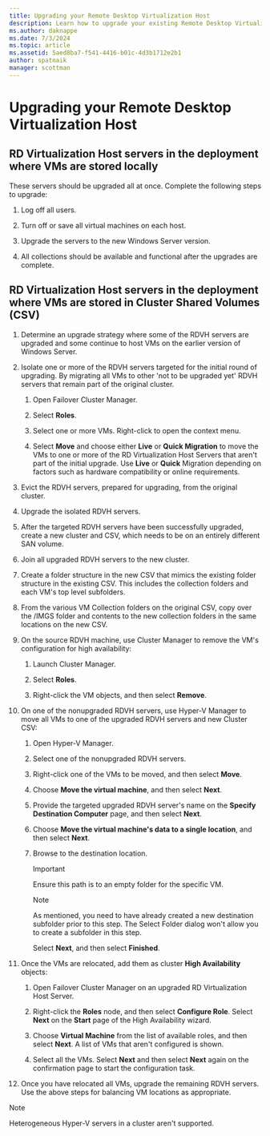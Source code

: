 ```yaml
---
title: Upgrading your Remote Desktop Virtualization Host
description: Learn how to upgrade your existing Remote Desktop Virtualization Host.
ms.author: daknappe
ms.date: 7/3/2024
ms.topic: article
ms.assetid: 5aed8ba7-f541-4416-b01c-4d3b1712e2b1
author: spatnaik
manager: scottman
---
```

# Upgrading your Remote Desktop Virtualization Host

> 

## RD Virtualization Host servers in the deployment where VMs are stored locally

These servers should be upgraded all at once. Complete the following steps to upgrade:

1. Log off all users.

1. Turn off or save all virtual machines on each host.

1. Upgrade the servers to the new Windows Server version.

1. All collections should be available and functional after the upgrades are complete.

## RD Virtualization Host servers in the deployment where VMs are stored in Cluster Shared Volumes (CSV)

1. Determine an upgrade strategy where some of the RDVH servers are upgraded and some continue to host VMs on the earlier version of Windows Server.

1. Isolate one or more of the RDVH servers targeted for the initial round of upgrading. By migrating all VMs to other 'not to be upgraded yet' RDVH servers that remain part of the original cluster.
    1. Open Failover Cluster Manager.
    
    1. Select **Roles**.
    
    1. Select one or more VMs. Right-click to open the context menu.
    
    1. Select **Move** and choose either **Live** or **Quick Migration** to move the VMs to one or more of the RD Virtualization Host Servers that aren't part of the initial upgrade. Use **Live** or **Quick** Migration depending on factors such as hardware compatibility or online requirements.

1. Evict the RDVH servers, prepared for upgrading, from the original cluster.

1. Upgrade the isolated RDVH servers.

1. After the targeted RDVH servers have been successfully upgraded, create a new cluster and CSV, which needs to be on an entirely different SAN volume.

1. Join all upgraded RDVH servers to the new cluster.

1. Create a folder structure in the new CSV that mimics the existing folder structure in the existing CSV. This includes the collection folders and each VM's top level subfolders.

1. From the various VM Collection folders on the original CSV, copy over the /IMGS folder and contents to the new collection folders in the same locations on the new CSV.

1. On the source RDVH machine, use Cluster Manager to remove the VM's configuration for high availability:
    1. Launch Cluster Manager.
    
    1. Select **Roles**.
    
    1. Right-click the VM objects, and then select **Remove**.

1. On one of the nonupgraded RDVH servers, use Hyper-V Manager to move all VMs to one of the upgraded RDVH servers and new Cluster CSV:
    1. Open Hyper-V Manager.
    
    1. Select one of the nonupgraded RDVH servers.
    
    1. Right-click one of the VMs to be moved, and then select **Move**.
    
    1. Choose **Move the virtual machine**, and then select **Next**.
    
    1. Provide the targeted upgraded RDVH server's name on the **Specify Destination Computer** page, and then select **Next**.
    
    1. Choose **Move the virtual machine's data to a single location**, and then select **Next**.
    
    1. Browse to the destination location.
       > [!IMPORTANT]
       > Ensure this path is to an empty folder for the specific VM.

       > [!NOTE]
       > As mentioned, you need to have already created a new destination subfolder prior to this step. The Select Folder dialog won't allow you to create a subfolder in this step.

       Select **Next**, and then select **Finished**.
1. Once the VMs are relocated, add them as cluster **High Availability** objects:
     1. Open Failover Cluster Manager on an upgraded RD Virtualization Host Server.
     
     1. Right-click the **Roles** node, and then select **Configure Role**. Select **Next** on the **Start** page of the High Availability wizard.
     
     1. Choose **Virtual Machine** from the list of available roles, and then select **Next**. A list of VMs that aren't configured is shown.
     
     1. Select all the VMs. Select **Next** and then select **Next** again on the confirmation page to start the configuration task.

1. Once you have relocated all VMs, upgrade the remaining RDVH servers. Use the above steps for balancing VM locations as appropriate.

> [!NOTE]
> Heterogeneous Hyper-V servers in a cluster aren't supported.
